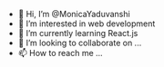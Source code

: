 - 👋 Hi, I’m @MonicaYaduvanshi
- 👀 I’m interested in web development
- 🌱 I’m currently learning React.js
- 💞️ I’m looking to collaborate on ...
- 📫 How to reach me ...

<!---
MonicaYaduvanshi/MonicaYaduvanshi is a ✨ special ✨ repository because its `README.md` (this file) appears on your GitHub profile.
You can click the Preview link to take a look at your changes.
--->
